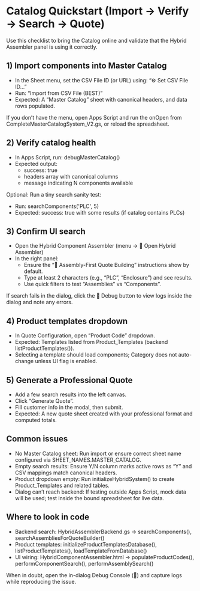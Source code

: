 # Catalog Quickstart (Import → Verify → Search → Quote)

Use this checklist to bring the Catalog online and validate that the Hybrid Assembler panel is using it correctly.

## 1) Import components into Master Catalog

- In the Sheet menu, set the CSV File ID (or URL) using: “⚙️ Set CSV File ID…”
- Run: “Import from CSV File (BEST)”
- Expected: A “Master Catalog” sheet with canonical headers, and data rows populated.

If you don’t have the menu, open Apps Script and run the onOpen from CompleteMasterCatalogSystem_V2.gs, or reload the spreadsheet.

## 2) Verify catalog health

- In Apps Script, run: debugMasterCatalog()
- Expected output:
  - success: true
  - headers array with canonical columns
  - message indicating N components available

Optional: Run a tiny search sanity test:

- Run: searchComponents('PLC', 5)
- Expected: success: true with some results (if catalog contains PLCs)

## 3) Confirm UI search

- Open the Hybrid Component Assembler (menu → 🧩 Open Hybrid Assembler)
- In the right panel:
  - Ensure the “🔧 Assembly-First Quote Building” instructions show by default.
  - Type at least 2 characters (e.g., “PLC”, “Enclosure”) and see results.
  - Use quick filters to test “Assemblies” vs “Components”.

If search fails in the dialog, click the 🐞 Debug button to view logs inside the dialog and note any errors.

## 4) Product templates dropdown

- In Quote Configuration, open “Product Code” dropdown.
- Expected: Templates listed from Product_Templates (backend listProductTemplates()).
- Selecting a template should load components; Category does not auto-change unless UI flag is enabled.

## 5) Generate a Professional Quote

- Add a few search results into the left canvas.
- Click “Generate Quote”.
- Fill customer info in the modal, then submit.
- Expected: A new quote sheet created with your professional format and computed totals.

## Common issues

- No Master Catalog sheet: Run import or ensure correct sheet name configured via SHEET_NAMES.MASTER_CATALOG.
- Empty search results: Ensure Y/N column marks active rows as “Y” and CSV mappings match canonical headers.
- Product dropdown empty: Run initializeHybridSystem() to create Product_Templates and related tables.
- Dialog can’t reach backend: If testing outside Apps Script, mock data will be used; test inside the bound spreadsheet for live data.

## Where to look in code

- Backend search: HybridAssemblerBackend.gs → searchComponents(), searchAssembliesForQuoteBuilder()
- Product templates: initializeProductTemplatesDatabase(), listProductTemplates(), loadTemplateFromDatabase()
- UI wiring: HybridComponentAssembler.html → populateProductCodes(), performComponentSearch(), performAssemblySearch()

When in doubt, open the in-dialog Debug Console (🐞) and capture logs while reproducing the issue.
